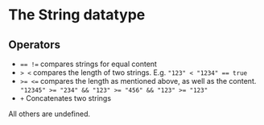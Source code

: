 # The String datatype

## Operators

- `== !=` compares strings for equal content
- `> <` compares the length of two strings. E.g. `"123" < "1234" == true`
- `>= <=` compares the length as mentioned above, as well as the content. `"12345" >= "234" && "123" >= "456" && "123" >= "123"`
- `+` Concatenates two strings

All others are undefined.